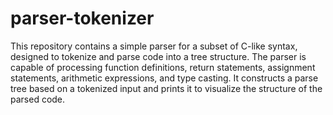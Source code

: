 # parser-tokenizer

This repository contains a simple parser for a subset of C-like syntax, designed to tokenize and parse code into a tree structure. The parser is capable of processing function definitions, return statements, assignment statements, arithmetic expressions, and type casting. It constructs a parse tree based on a tokenized input and prints it to visualize the structure of the parsed code.